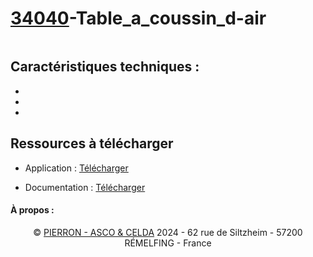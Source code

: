 # [34040](https://www.pierron.fr)-Table_a_coussin_d-air

<p align='center' width="100%">
    <img width="50%" src=" ">
</p>

<div align='justify'>


</div>

## Caractéristiques techniques :

-

-

-

## Ressources à télécharger

- Application : [Télécharger]()

- Documentation : [Télécharger]()


#### À propos :
<div align='center'>

© [PIERRON - ASCO & CELDA](https://www.pierron.fr) 2024 - 62 rue de Siltzheim - 57200 RÉMELFING - France

</div>
